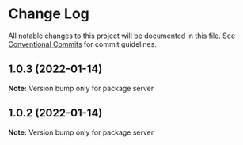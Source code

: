 # Change Log

All notable changes to this project will be documented in this file.
See [Conventional Commits](https://conventionalcommits.org) for commit guidelines.

## 1.0.3 (2022-01-14)

**Note:** Version bump only for package server





## 1.0.2 (2022-01-14)

**Note:** Version bump only for package server
